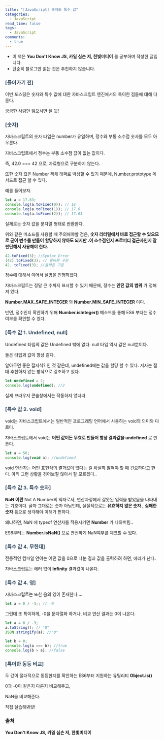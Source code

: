 ```yaml
---
title: "[JavaScript] 숫자와 특수 값"
categories:
  - JavaScript
read_time: false
tags:
  - JavaScript
comments:
  - true
---
```


* 이 책은 __You Don't Know JS, 카일 심슨 저, 한빛미디어__ 를 공부하며 작성한 글입니다.
* 단순히 블로그만 읽는 것은 추천하지 않습니다.

### <span style="color:#34495e">[들어가기 전]</span>

이번 포스팅은 숫자와 특수 값에 대한 자바스크립트 엔진에서의 특이한 점들에 대해 다룬다.

궁금한 사람만 읽으시면 될 듯!

### <span style="color:#34495e">[숫자]</span>

자바스크립트의 숫자 타입은 number가 유일하며, 정수와 부동 소수점 숫자를 모두 아우른다.

자바스크립트에서 정수는 부동 소수점 값이 없는 값이다.

즉, 42.0 === 42 으로, 자료형으로 구분하지 않는다.

또한 숫자 값은 Number 객체 래퍼로 박싱할 수 있기 때문에, Number.prototype 메서드로 접근 할 수 있다.

예를 들어보자.

```javascript
let a = 17.63;
console.log(a.toFixed(0)); // 18
console.log(a.toFixed(1)); // 17.6
console.log(a.toFixed(2)); // 17.63
```

실제로는 숫자 값을 문자열 형태로 반환한다.

위와 같은 메소드를 사용할 때 주의해야할 점은, __숫자 리터럴에서 바로 접근할 수 있으므로 굳이 변수를 만들어 할당하지 않아도 되지만 .이 소수점인지 프로퍼티 접근자인지 잘 판단해서 사용해야 한다.__

```javascript
42.toFixed(3); //Syntax Error
(42).toFixed(3); // 올바른 구문
42..toFixed(3); //올바른 구문
```

정수에 대해서 이어서 설명을 진행하겠다.

자바스크립트는 정말 큰 수까지 표시할 수 있기 때문에, 정수는 __안전 값의 범위__ 가 정해져 있다.

__Number.MAX_SAFE_INTEGER__ 와 __Number.MIN_SAFE_INTEGER__ 이다.

반면, 정수인지 확인하기 위해 __Number.isInteger()__ 메소드를 통해 ES6 부터는 정수 여부를 확인할 수 있다.

### <span style="color:#34495e">[특수 값 1. Undefined, null]</span>

Undefined 타입의 값은 Undefined 밖에 없다. null 타입 역시 값은 null뿐이다.

둘은 타입과 값이 항상 같다.

알아두면 좋은 잡지식? 인 것 같은데, undefined에는 값을 할당 할 수 있다. 저자는 절대 추천하지 않는 방식으로 강조하고 있다.

```javascript
let undefined = 2;
console.log(undefined); //2
```

실제 브라우저 콘솔창에서는 작동하지 않더라


### <span style="color:#34495e">[특수 값 2. void]</span>

void는 자바스크립트에서는 일반적인 프로그래밍 언어에서 사용하는 void의 의미와 다르다.

자바스크립트에서 void는 __어떤 값이든 무효로 만들어 항상 결과값을 undefined__ 로 만든다.

```javascript
let a = 50;
console.log(void a); //undefined
```

void 연산자는 어떤 표현식의 결과값이 없다는 걸 확실히 밝혀야 할 때 긴요하다고 한다. 아직 그런 상황을 겪어보질 않아서 잘 모르겠다..

### <span style="color:#34495e">[특수 값 3. 특수 숫자]</span>

__NaN 이란__ Not A Number의 약자로서, 연산과정에서 잘못된 입력을 받았음을 나타내는 기호이다. 글자 그대로는 숫자 아님인데, 실질적으로는 __유효하지 않은 숫자__ , __실패한 숫자__ 등으로 생각해야 이해가 편하다.

왜냐하면, NaN 에 typeof 연산자를 적용시키면 __Number__ 가 나와버림..

ES6부터는 __Number.isNaN()__ 으로 안전하게 NaN여부를 체크할 수 있다.

### <span style="color:#34495e">[특수 값 4. 무한대]</span>

전통적인 컴파일 언어는 어떤 값을 0으로 나눈 결과 값을 출력하려 하면, 에러가 난다.

자바스크립트는 에러 없이 __Infinity__ 결과값이 나온다.

### <span style="color:#34495e">[특수 값 4. 영]</span>

자바스크립트는 또한 음의 영이 존재한다.....

```javascript
let a = 0 / -3;; // -0
```

그런데 또 특이하게, -0을 문자열화 하거나, 비교 연산 결과는 0이 나온다.

```javascript
let a = 0 / -3;
a.toString(); // "0"
JSON.stringify(a); //"0"

let b = 0;
console.log(a === b); //true
console.log(b > a); //false
```

### <span style="color:#34495e">[특이한 동등 비교]</span>

두 값이 절대적으로 동등한지를 확인하는 ES6부터 지원하는 유틸리티 __Object.is()__ 

0과 -0이 같은지 다른지 비교해주고,

NaN을 비교해준다.

직접 실습해봐랏!

### 출처

__You Don't Know JS, 카일 심슨 저, 한빛미디어__